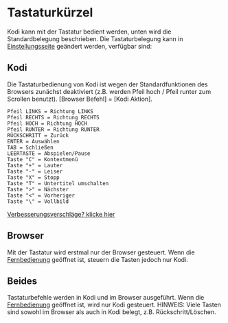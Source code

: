 # Tastaturkürzel

Kodi kann mit der Tastatur bedient werden, unten wird die Standardbelegung beschrieben. Die Tastaturbelegung kann in [Einstellungsseite](#settings/web) geändert werden, verfügbar sind:

## Kodi

Die Tastaturbedienung von Kodi ist wegen der Standardfunktionen des Browsers zunächst deaktiviert (z.B. werden Pfeil hoch / Pfeil runter zum Scrollen benutzt). [Browser Befehl] = [Kodi Aktion].

```
Pfeil LINKS = Richtung LINKS
Pfeil RECHTS = Richtung RECHTS
Pfeil HOCH = Richtung HOCH
Pfeil RUNTER = Richtung RUNTER
RÜCKSCHRITT = Zurück
ENTER = Auswählen
TAB = Schließen
LEERTASTE = Abspielen/Pause
Taste "C" = Kontextmenü
Taste "+" = Lauter
Taste "-" = Leiser
Taste "X" = Stopp
Taste "T" = Untertitel umschalten
Taste ">" = Nächster
Taste "<" = Vorheriger
Taste "\" = Vollbild
```

[Verbesserungsverschläge? klicke hier](https://github.com/xbmc/chorus2/blob/master/src/js/apps/input/input_app.js.coffee)

## Browser

Mit der Tastatur wird erstmal nur der Browser gesteuert. Wenn die [Fernbedienung](#remote) geöffnet ist, steuern die Tasten jedoch nur Kodi.

## Beides

Tastaturbefehle werden in Kodi und im Browser ausgeführt. Wenn die [Fernbedienung](#remote) geöffnet ist, wird nur Kodi gesteuert. HINWEIS: Viele Tasten sind sowohl im Browser als auch in Kodi belegt, z.B. Rückschritt/Löschen.
